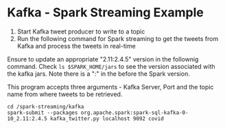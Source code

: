 
# Kafka - Spark Streaming Example

1. Start Kafka tweet producer to write to a topic
2. Run the following command for Spark streaming to get the tweets from Kafka and process the tweets in real-time

Ensure to update an appropriate "2.11:2.4.5" version in the follownig command. Check ```ls $SPARK_HOME/jars``` to see the version associated with the kafka jars. Note there is a ":" in the before the Spark version.

This program accepts three arguments - Kafka Server, Port and the topic name from where tweets to be retrieved.
```
cd /spark-streaming/kafka
spark-submit --packages org.apache.spark:spark-sql-kafka-0-10_2.11:2.4.5 kafka_twitter.py localhost 9092 covid
```
 